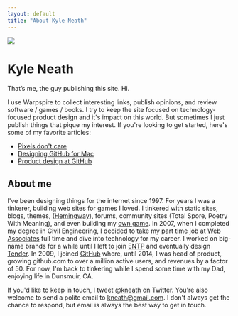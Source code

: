 ```yaml
---
layout: default
title: "About Kyle Neath"
---
```


<div class="about-image">
  <img src="http://assets.warpspire.com/images/site/dubious-kyle.jpg" />
  <h1>Kyle Neath</h1>
  <p class="intro">
    That&rsquo;s me, the guy publishing this site. Hi.
  </p>
</div>


I use Warpspire to collect interesting links, publish opinions, and review software / games / books. I try to keep the site focused on technology-focused product design and it's impact on this world. But sometimes I just publish things that pique my interest. If you're looking to get started, here's some of my favorite articles:

* [Pixels don't care](/posts/pixels-dont-care/)
* [Designing GitHub for Mac](/posts/designing-github-mac/)
* [Product design at GitHub](http://warpspire.com/posts/product-design/)

## About me

I've been designing things for the internet since 1997.
For years I was a tinkerer, building web sites for games I loved. I tinkered with static sites, blogs, themes, ([Hemingway](https://github.com/kneath/hemingway)), forums, community sites (Total Spore, Poetry With Meaning), and even building my [own game](https://github.com/kneath/nightfire).
In 2007, when I completed my degree in Civil Engineering, I decided to take my part time job at [Web Associates](http://en.wikipedia.org/wiki/LEVEL_Studios) full time and dive into technology for my career.
I worked on big-name brands for a while until I left to join [ENTP](http://entp.com/) and eventually design [Tender](http://tenderapp.com/).
In 2009, I joined [GitHub](https://github.com) where, until 2014, I was head of product, growing github.com to over a million active users, and revenues by a factor of 50.
For now, I'm back to tinkering while I spend some time with my Dad, enjoying life in Dunsmuir, CA.

<div class="keep-in-touch">
  <p>
    If you'd like to keep in touch, I tweet <a href="https://twitter.com/kneath">@kneath</a> on Twitter. You're also welcome to send a polite email to <a href="mailto:kneath@gmail.com">kneath@gmail.com</a>. I don't always get the chance to respond, but email is always the best way to get in touch.
  </p>
</div>
